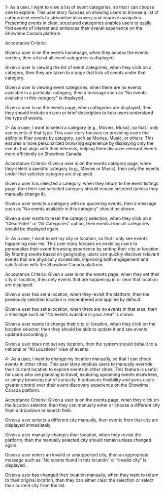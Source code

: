 1- As a user, I want to view a list of event categories, so that I can choose one to explore.
This user story focuses on allowing users to browse a list of categorized events to streamline discovery and improve navigation. Presenting events in clear, structured categories enables users to easily find events of interest and enhances their overall experience on the Showtime Canada platform.

Acceptance Criteria:

Given a user is on the events homepage, when they access the events section, then a list of all event categories is displayed.

Given a user is viewing the list of event categories, when they click on a category, then they are taken to a page that lists all events under that category.

Given a user is viewing event categories, when there are no events available in a particular category, then a message such as "No events available in this category" is displayed.

Given a user is on the events page, when categories are displayed, then they should include an icon or brief description to help users understand the type of events.



2- As a user, I want to select a category (e.g., Movies, Music), so that I only see events of that type.
This user story focuses on providing users the ability to filter events by category, such as Movies, Music, or others. This ensures a more personalized browsing experience by displaying only the events that align with their interests, helping them discover relevant events more efficiently on Showtime Canada.

Acceptance Criteria:
Given a user is on the events category page, when they select a specific category (e.g., Movies or Music), then only the events under that selected category are displayed.

Given a user has selected a category, when they return to the event listings page, then their last selected category should remain selected (unless they manually change it).

Given a user selects a category with no upcoming events, then a message such as "No events available in this category" should be shown.

Given a user wants to reset the category selection, when they click on a “Clear Filter” or “All Categories” option, then events from all categories should be displayed again.

3- As a user, I want to set my city or location, so that I only see events happening near me.
This user story focuses on enabling users to personalize their event browsing experience by setting their city or location. By filtering events based on geography, users can quickly discover relevant events that are physically accessible, improving both engagement and satisfaction with the Showtime Canada platform.

Acceptance Criteria:
Given a user is on the events page, when they set their city or location, then only events that are happening in or near that location are displayed.

Given a user has set a location, when they revisit the platform, then the previously selected location is remembered and applied by default.

Given a user has set a location, when there are no events in that area, then a message such as "No events available in your area" is shown.

Given a user wants to change their city or location, when they click on the location selector, then they should be able to update it and see events updated accordingly.

Given a user does not set any location, then the system should default to a national or "All Locations" view of events.

4- As a user, I want to change my location manually, so that I can check events in other cities.
This user story enables users to manually override their current location to explore events in other cities. This feature is useful for users who are planning to travel, exploring upcoming events elsewhere, or simply browsing out of curiosity. It enhances flexibility and gives users greater control over their event discovery experience on the Showtime Canada platform.

Acceptance Criteria:
Given a user is on the events page, when they click on the location selector, then they can manually enter or choose a different city from a dropdown or search field.

Given a user selects a different city manually, then events from that city are displayed immediately.

Given a user manually changes their location, when they revisit the platform, then the manually selected city should remain unless changed again.

Given a user enters an invalid or unsupported city, then an appropriate message such as “No events found in this location” or “Invalid city” is displayed.

Given a user has changed their location manually, when they want to return to their original location, then they can either clear the selection or select their current city from the list.